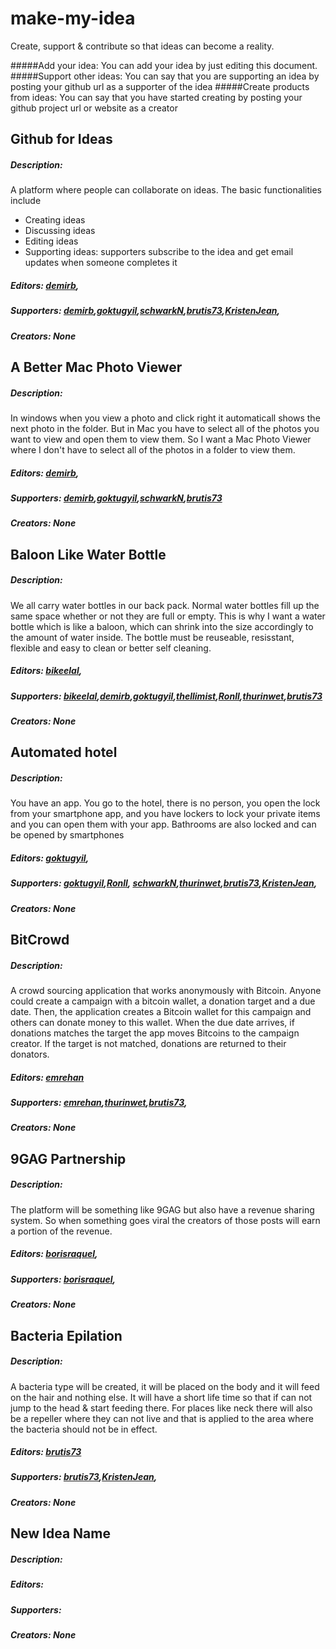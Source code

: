 # make-my-idea
Create, support &amp; contribute so that ideas can become a reality.

#####Add your idea: 
You can add your idea by just editing this document.
#####Support other ideas: 
You can say that you are supporting an idea by posting your github url as a supporter of the idea
#####Create products from ideas: 
You can say that you have started creating by posting your github project url or website as a creator

## Github for Ideas

##### Description:

A platform where people can collaborate on ideas. The basic functionalities include

- Creating ideas
- Discussing ideas
- Editing ideas
- Supporting ideas: supporters subscribe to the idea and get email updates when someone completes it 

##### Editors: [demirb](https://github.com/demirb),

##### Supporters: [demirb](https://github.com/demirb),[goktugyil](https://github.com/goktugyil),[schwarkN](https://github.com/schwarkN),[brutis73](https://github.com/brutis73),[KristenJean](https://github.com/KirstenJean),

##### Creators: None

## A Better Mac Photo Viewer

##### Description:

In windows when you view a photo and click right it automaticall shows the next photo in the folder. But in Mac you have to select all of the photos you want to view and open them to view them. 
So I want a Mac Photo Viewer where I don't have to select all of the photos in a folder to view them.

##### Editors: [demirb](https://github.com/demirb),

##### Supporters: [demirb](https://github.com/demirb),[goktugyil](https://github.com/goktugyil),[schwarkN](https://github.com/schwarkN),[brutis73](https://github.com/brutis73)

##### Creators: None

## Baloon Like Water Bottle

##### Description: 

We all carry water bottles in our back pack. Normal water bottles fill up the same space whether or not they are full or empty.
This is why I want a water bottle which is like a baloon, which can shrink into the size accordingly to the amount of water inside. The bottle must be reuseable, resisstant, flexible and easy to clean or better self cleaning. 

##### Editors: [bikeelal](https://github.com/bikeelal),

##### Supporters: [bikeelal](https://github.com/bikeelal),[demirb](https://github.com/demirb),[goktugyil](https://github.com/goktugyil),[thellimist](https://github.com/thellimist),[Ronll](https://github.com/ronll),[thurinwet](https://github.com/thurinwet),[brutis73](https://github.com/brutis73)

##### Creators: None

## Automated hotel

##### Description:

You have an app. You go to the hotel, there is no person, you open the lock from your smartphone app, and you have lockers to lock your private items and you can open them with your app. Bathrooms are also locked and can be opened by smartphones

##### Editors: [goktugyil](https://github.com/goktugyil),

##### Supporters: [goktugyil](https://github.com/goktugyil),[Ronll](https://github.com/ronll), [schwarkN](https://github.com/schwarkN),[thurinwet](https://github.com/thurinwet),[brutis73](https://github.com/brutis73),[KristenJean](https://github.com/KirstenJean),

##### Creators: None

## BitCrowd

##### Description: 

A crowd sourcing application that works anonymously with Bitcoin.
Anyone could create a campaign with a bitcoin wallet, a donation target and a due date.
Then, the application creates a Bitcoin wallet for this campaign and others can donate money to this wallet.
When the due date arrives, if donations matches the target the app moves Bitcoins to the campaign creator.
If the target is not matched, donations are returned to their donators.

##### Editors: [emrehan](https://github.com)

##### Supporters: [emrehan](https://github.com),[thurinwet](https://github.com/thurinwet),[brutis73](https://github.com/brutis73),

##### Creators: None

## 9GAG Partnership

##### Description:

The platform will be something like 9GAG but also have a revenue sharing system. So when something goes viral the creators of those posts will earn a portion of the revenue.

##### Editors: [borisraquel](https://github.com/borisraquel),

##### Supporters: [borisraquel](https://github.com/borisraquel),

##### Creators: None

## Bacteria Epilation

##### Description: 

A bacteria type will be created, it will be placed on the body and it will feed on the hair and nothing else.
It will have a short life time so that if can not jump to the head & start feeding there. 
For places like neck there will also be a repeller where they can not live and that is applied to the area where the bacteria should not be in effect. 

##### Editors: [brutis73](https://github.com/brutis73)

##### Supporters: [brutis73](https://github.com/brutis73),[KristenJean](https://github.com/KirstenJean),

##### Creators: None

## New Idea Name

##### Description: 

##### Editors:

##### Supporters:

##### Creators: None
